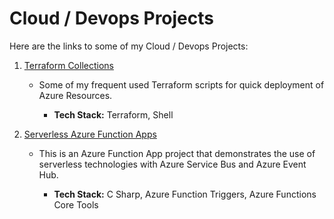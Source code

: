 # Cloud / Devops Projects

Here are the links to some of my Cloud / Devops Projects:


1. [Terraform Collections](https://github.com/edward232232/Terraform_Azure)
   -  Some of my frequent used Terraform scripts for quick deployment of Azure Resources.

      + **Tech Stack:** Terraform, Shell

2. [Serverless Azure Function Apps](https://github.com/edward232232/ServerlessAzureFunctionApps)
   - This is an Azure Function App project that demonstrates the use of serverless technologies with Azure Service Bus and Azure Event Hub.
  
       + **Tech Stack:** C Sharp, Azure Function Triggers, Azure Functions Core Tools
